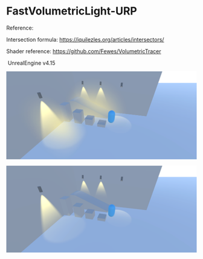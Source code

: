 # FastVolumetricLight-URP

Reference:

Intersection formula: https://iquilezles.org/articles/intersectors/

Shader reference: https://github.com/Fewes/VolumetricTracer

​								 UnrealEngine v4.15

![](Img/FastVolumetricLight.png)

![](Img/None.png)

